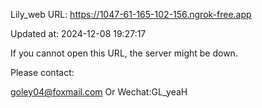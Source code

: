 Lily_web URL: https://1047-61-165-102-156.ngrok-free.app

Updated at: 2024-12-08 19:27:17

If you cannot open this URL, the server might be down.

Please contact: 

goley04@foxmail.com Or Wechat:GL_yeaH